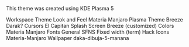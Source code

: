 This theme was created using KDE Plasma 5

Workspace Theme
	Look and Feel
		Materia Manjaro
	Plasma Theme
		Breeze Darak?
	Cursors
		El Capitan
	Splash Screen
		Breeze (customized)
Colors
	Materia Manjaro
Fonts
	General
		SFNS
	Fixed width (term)
		Hack
Icons
	Materia-Manjaro
Wallpaper
	daka-dibuja-5-manana

